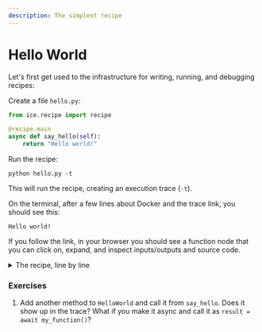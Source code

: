 ```yaml
---
description: The simplest recipe
---
```


# Hello World

Let's first get used to the infrastructure for writing, running, and debugging recipes:

Create a file `hello.py`:

```python
from ice.recipe import recipe

@recipe.main
async def say_hello(self):
    return "Hello world!"
```

Run the recipe:

```shell
python hello.py -t
```

This will run the recipe, creating an execution trace (`-t`).

On the terminal, after a few lines about Docker and the trace link, you should see this:

```
Hello world!
```

If you follow the link, in your browser you should see a function node that you can click on, expand, and inspect inputs/outputs and source code.

<details>

<summary>The recipe, line by line</summary>

* We use `@recipe.main` to denote the recipe entry point and to automatically trace all global async functions that were defined in this file. Synchronous functions are assumed to be simple and fast, and not worth tracing.
* The entry point must be the last function in the file, and must be `async`.
* Most recipe functions will be async so that language model calls are parallelized as much as possible.
* Different recipes take different arguments, which will be provided as keyword arguments to the entry point. This recipe doesn't use any arguments.

</details>

### Exercises

1. Add another method to `HelloWorld` and call it from `say_hello`. Does it show up in the trace? What if you make it async and call it as `result = await my_function()`?
